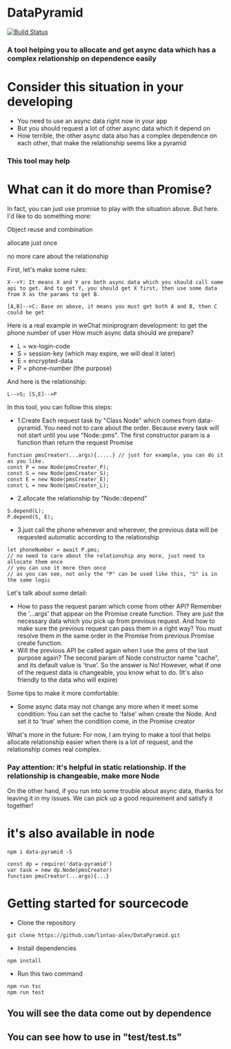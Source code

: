 # DataPyramid
[![Build Status](https://www.travis-ci.org/lintao-alex/DataPyramid.svg?branch=master)](https://www.travis-ci.org/lintao-alex/DataPyramid)
### A tool helping you to allocate and get async data which has a complex relationship on dependence easily

# Consider this situation in your developing
- You need to use an async data right now in your app
- But you should request a lot of other async data which it depend on
- How terrible, the other async data also has a complex dependence on each other, that make the relationship seems like a pyramid

### This tool may help

# What can it do more than Promise?
In fact, you can just use promise to play with the situation above.
But here. I'd like to do something more:

Object reuse and combination

allocate just once

no more care about the relationship

First, let's make some rules:

`X-->Y:
It means X and Y are both async data which you should call some api to get.
And to get Y, you should get X first, then use some data from X as the params to get B.
`

`
[A,B]-->C:
Base on above, it means you must get both A and B, then C could be get
`

Here is a real example in weChat miniprogram development: to get the phone number of user
How much async data should we prepare?
- L = wx-login-code 
- S = session-key (which may expire, we will deal it later)
- E = encrypted-data
- P = phone-number (the purpose)

And here is the relationship:

`L-->S; [S,E]-->P`

In this tool, you can follow this steps:

- 1.Create Each request task by "Class Node" which comes from data-pyramid. You need not to care about the order. Because every task will not start until you use "Node::pms". The first constructor param is a function than return the request Promise
```
function pmsCreater(...args){.....} // just for example, you can do it as you like.
const P = new Node(pmsCreater_P);
const S = new Node(pmsCreater_S);
const E = new Node(pmsCreater_E);
const L = new Node(pmsCreater_L);
```
- 2.allocate the relationship by "Node::depend"
```
S.depend(L);
P.depend(S, E);
```
- 3.just call the phone whenever and wherever, the previous data will be requested automatic according to the relationship
```
let phoneNumber = await P.pms;
// no need to care about the relationship any more, just need to allocate them once
// you can use it more then once
// as you can see, not only the "P" can be used like this, "S" is in the same logic
```
Let's talk about some detail:
- How to pass the request param which come from other API?
Remember the '...args' that appear on the Promise create function. 
They are just the necessary data which you pick up from previous request. And how to make sure the previous request 
can pass them in a right way? You must resolve them in the same order in the Promise from previous Promise create 
function.
- Will the previous API be called again when I use the pms of the last purpose again?
The second param of Node constructor name "cache", and its default value is 'true'. So the answer is No! However, what if one 
of the request data is changeable, you know what to do. (It's also friendly to the data who will expire)

Some tips to make it more comfortable:
- Some async data may not change any more when it meet some condition:
You can set the cache to 'false' when create the Node. And set it to 'true' when the condition come, in the 
Promise creator

What's more in the future:
For now, I am trying to make a tool that helps allocate relationship easier when there is a lot of request, and
the relationship comes real complex.
### Pay attention: it's helpful in static relationship. If the relationship is changeable, make more Node
On the other hand, if you run into some trouble about async data, thanks for leaving it in my issues.
We can pick up a good requirement and satisfy it together!

# it's also available in node
```
npm i data-pyramid -S
```
```
const dp = require('data-pyramid')
var task = new dp.Node(pmsCreator)
function pmsCreator(...args){...}
```

# Getting started for sourcecode
- Clone the repository
```
git clone https://github.com/lintao-alex/DataPyramid.git
```
- Install dependencies
```
npm install
```
- Run this two command
```
npm run tsc
npm run test
```

## You will see the data come out by dependence
## You can see how to use in "test/test.ts"
